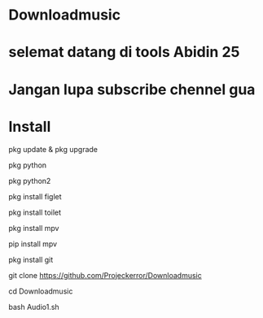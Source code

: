 # Downloadmusic
# selemat datang di tools Abidin 25
# Jangan lupa subscribe chennel gua
# Install
pkg update & pkg upgrade

pkg python

pkg python2

pkg install figlet

pkg install toilet 

pkg install  mpv

pip install mpv

pkg install git 

git clone https://github.com/Projeckerror/Downloadmusic

cd Downloadmusic

bash Audio1.sh
